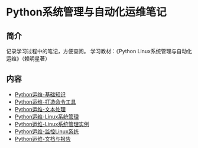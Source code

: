 # Python系统管理与自动化运维笔记

## 简介
记录学习过程中的笔记，方便查阅。
学习教材：《Python Linux系统管理与自动化运维》（赖明星著）
## 内容
- [Python运维-基础知识](https://gitbook.big1000.com/08-Python/08-Python%E7%B3%BB%E7%BB%9F%E7%AE%A1%E7%90%86&%E8%87%AA%E5%8A%A8%E5%8C%96%E8%BF%90%E7%BB%B4%E7%AC%94%E8%AE%B0/01-Python%E8%BF%90%E7%BB%B4-%E5%9F%BA%E7%A1%80%E7%9F%A5%E8%AF%86.html)
- [Python运维-打造命令工具](https://gitbook.big1000.com/08-Python/08-Python%E7%B3%BB%E7%BB%9F%E7%AE%A1%E7%90%86&%E8%87%AA%E5%8A%A8%E5%8C%96%E8%BF%90%E7%BB%B4%E7%AC%94%E8%AE%B0/02-Python%E8%BF%90%E7%BB%B4-%E6%89%93%E9%80%A0%E5%91%BD%E4%BB%A4%E8%A1%8C%E5%B7%A5%E5%85%B7.html)
- [Python运维-文本处理](https://gitbook.big1000.com/08-Python/08-Python%E7%B3%BB%E7%BB%9F%E7%AE%A1%E7%90%86&%E8%87%AA%E5%8A%A8%E5%8C%96%E8%BF%90%E7%BB%B4%E7%AC%94%E8%AE%B0/03-Python%E8%BF%90%E7%BB%B4-%E6%96%87%E6%9C%AC%E5%A4%84%E7%90%86.html)
- [Python运维-Linux系统管理](https://gitbook.big1000.com/08-Python/08-Python%E7%B3%BB%E7%BB%9F%E7%AE%A1%E7%90%86&%E8%87%AA%E5%8A%A8%E5%8C%96%E8%BF%90%E7%BB%B4%E7%AC%94%E8%AE%B0/04-Python%E8%BF%90%E7%BB%B4-Linux%E7%B3%BB%E7%BB%9F%E7%AE%A1%E7%90%86.html)
- [Python运维-Linux系统管理实例](https://gitbook.big1000.com/08-Python/08-Python%E7%B3%BB%E7%BB%9F%E7%AE%A1%E7%90%86&%E8%87%AA%E5%8A%A8%E5%8C%96%E8%BF%90%E7%BB%B4%E7%AC%94%E8%AE%B0/05-Python%E8%BF%90%E7%BB%B4-Linux%E7%B3%BB%E7%BB%9F%E7%AE%A1%E7%90%86%E5%AE%9E%E4%BE%8B.html)
- [Python运维-监控Linux系统](https://gitbook.big1000.com/08-Python/08-Python%E7%B3%BB%E7%BB%9F%E7%AE%A1%E7%90%86&%E8%87%AA%E5%8A%A8%E5%8C%96%E8%BF%90%E7%BB%B4%E7%AC%94%E8%AE%B0/06-Python%E8%BF%90%E7%BB%B4-%E7%9B%91%E6%8E%A7Linux%E7%B3%BB%E7%BB%9F.html)
- [Python运维-文档与报告](https://gitbook.big1000.com/08-Python/08-Python%E7%B3%BB%E7%BB%9F%E7%AE%A1%E7%90%86&%E8%87%AA%E5%8A%A8%E5%8C%96%E8%BF%90%E7%BB%B4%E7%AC%94%E8%AE%B0/07-Python%E8%BF%90%E7%BB%B4-%E6%96%87%E6%A1%A3%E4%B8%8E%E6%8A%A5%E5%91%8A.html)

